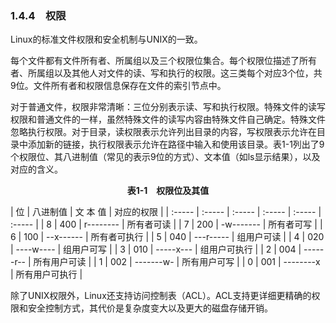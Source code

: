 ### 1.4.4　权限

Linux的标准文件权限和安全机制与UNIX的一致。

每个文件都有文件所有者、所属组以及三个权限位集合。每个权限位描述了所有者、所属组以及其他人对文件的读、写和执行的权限。这三类每个对应3个位，共9位。文件所有者和权限信息保存在文件的索引节点中。

对于普通文件，权限非常清晰：三位分别表示读、写和执行权限。特殊文件的读写权限和普通文件的一样，虽然特殊文件的读写内容由特殊文件自己确定。特殊文件忽略执行权限。对于目录，读权限表示允许列出目录的内容，写权限表示允许在目录中添加新的链接，执行权限表示允许在路径中输入和使用该目录。表1-1列出了9个权限位、其八进制值（常见的表示9位的方式）、文本值（如ls显示结果），以及对应的含义。

<center class="my_markdown"><b class="my_markdown">表1-1　权限位及其值</b></center>

| 位 | 八进制值 | 文 本 值 | 对应的权限 |
| :-----  | :-----  | :-----  | :-----  | :-----  | :-----  |
| 8 | 400 | r-------- | 所有者可读 |
| 7 | 200 | -w------- | 所有者可写 |
| 6 | 100 | --x------ | 所有者可执行 |
| 5 | 040 | ---r----- | 组用户可读 |
| 4 | 020 | ----w---- | 组用户可写 |
| 3 | 010 | -----x--- | 组用户可执行 |
| 2 | 004 | ------r-- | 所有用户可读 |
| 1 | 002 | -------w- | 所有用户可写 |
| 0 | 001 | --------x | 所有用户可执行 |

除了UNIX权限外，Linux还支持访问控制表（ACL）。ACL支持更详细更精确的权限和安全控制方式，其代价是复杂度变大以及更大的磁盘存储开销。

